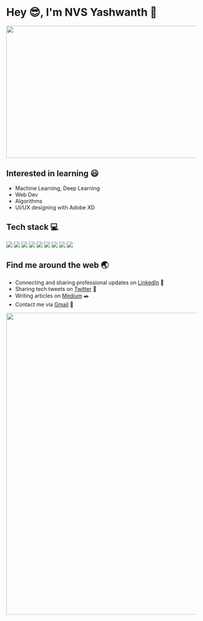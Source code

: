 # Hey :sunglasses:, I'm NVS Yashwanth :wave:
<p align='center'>
  <img height=350 width=1000 src='https://images.unsplash.com/photo-1548438294-1ad5d5f4f063?ixlib=rb-1.2.1&ixid=eyJhcHBfaWQiOjEyMDd9&auto=format&fit=crop&w=1352&q=80'>
</p>




## Interested in learning :smiley:
- Machine Learning, Deep Learning 
- Web Dev
- Algorithms
- UI/UX designing with Adobe XD

## Tech stack :computer:
![](https://badgen.net/badge/Code/Python/blue?icon=https://simpleicons.org/icons/python.svg&labelColor=cyan&label)
![](https://badgen.net/badge/Code/C++/blue?icon=https://simpleicons.org/icons/cplusplus.svg&labelColor=cyan&label)
![](https://badgen.net/badge/Library/Pytorch/blue?icon=https://simpleicons.org/icons/pytorch.svg&labelColor=cyan&label)
![](https://badgen.net/badge/Tools/pandas/blue?icon=https://simpleicons.org/icons/pandas.svg&labelColor=cyan&label)
![](https://badgen.net/badge/Tools/numpy/blue?icon=https://upload.wikimedia.org/wikipedia/commons/1/1a/NumPy_logo.svg&labelColor=cyan&label)
![](https://badgen.net/badge/Tools/matplotlib/blue?icon=https://upload.wikimedia.org/wikipedia/en/5/56/Matplotlib_logo.svg&labelColor=cyan&label)
![](https://badgen.net/badge/Tools/git/blue?icon=https://simpleicons.org/icons/git.svg&labelColor=cyan&label)
![](https://badgen.net/badge/Editor/VSCode/blue?icon=https://simpleicons.org/icons/visualstudiocode.svg&labelColor=cyan&label)
![](https://badgen.net/badge/Tools/AdobeXD/blue?icon=https://simpleicons.org/icons/adobexd.svg&labelColor=cyan&label)

## Find me around the web :earth_asia:
- Connecting and sharing professional updates on [LinkedIn](https://www.linkedin.com/in/nvsyashwanth/) 💼 
- Sharing tech tweets on [Twitter](https://twitter.com/YashwanthNvs) 🐤 
- Writing articles on [Medium](https://medium.com/@nvsyashwanth) :black_nib:
- Contact me via [Gmail](mailto:nvsyashwanth338@gmail.com) 💌 

<p align='center'>
  <img width=800 src="https://github.com/NvsYashwanth/NvsYashwanth/blob/master/GitHub%20banner%202.png">
</p>

